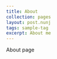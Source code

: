 ```yaml
---
title: About
collection: pages
layout: post.nunj
tags: sample-tag
excerpt: About me
---
```


About page
